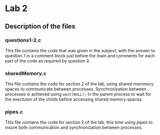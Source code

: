 # Lab 2

## Description of the files

### questions1-2.c

This file contains the code that was given in the subject, with the answer to
question 1 in a comment block just before the main and comments for each part
of the code as required by question 2.

### sharedMemory.c

This file contains the code for section 2 of the lab, using shared memmory spaces
to communicate between processes.
Synchronization between processes is achieved using 
```wait(NULL);```
in the parent process to wait for the exectuion of the childs before accessing shared
memory spaces.

### pipes.c

This file contains the code for section 2 of the lab, this time using pipes to insure
both communication and synchronization between processes.
